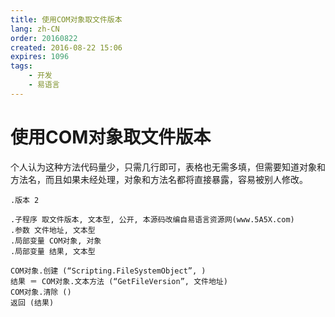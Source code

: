 ```yaml
---
title: 使用COM对象取文件版本
lang: zh-CN
order: 20160822
created: 2016-08-22 15:06
expires: 1096
tags:
    - 开发
    - 易语言
---
```


# 使用COM对象取文件版本

<RevisionInfo />

个人认为这种方法代码量少，只需几行即可，表格也无需多填，但需要知道对象和方法名，而且如果未经处理，对象和方法名都将直接暴露，容易被别人修改。

```易语言
.版本 2

.子程序 取文件版本, 文本型, 公开, 本源码改编自易语言资源网(www.5A5X.com)
.参数 文件地址, 文本型
.局部变量 COM对象, 对象
.局部变量 结果, 文本型

COM对象.创建 (“Scripting.FileSystemObject”, )
结果 ＝ COM对象.文本方法 (“GetFileVersion”, 文件地址)
COM对象.清除 ()
返回 (结果)
```
